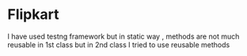 # Flipkart

I have used testng framework but in static way , methods are not much reusable in 1st class but in 2nd class I tried to use reusable methods
